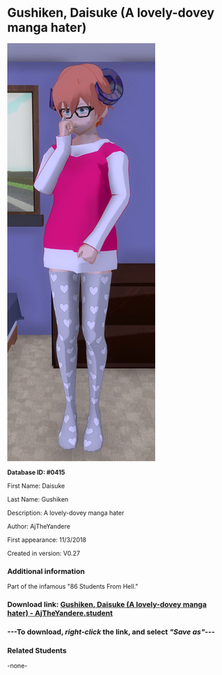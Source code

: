# Gushiken, Daisuke (A lovely-dovey manga hater)

<img src="../../Files/Images/Gushiken, Daisuke (A lovely-dovey manga hater).png" title="Gushiken, Daisuke (A lovely-dovey manga hater) - AjTheYandere">

**Database ID: #0415**

First Name: Daisuke

Last Name: Gushiken

Description: A lovely-dovey manga hater

Author: AjTheYandere

First appearance: 11/3/2018

Created in version: V0.27

### Additional information

Part of the infamous "86 Students From Hell."

### Download link: <a href="https://raw.githubusercontent.com/Arbiter1223/Daigaku-Gurashi-Custom-Students/master/Files/Student%20Files/Gushiken%2C%20Daisuke%20(A%20lovely-dovey%20manga%20hater)%20-%20AjTheYandere.student">Gushiken, Daisuke (A lovely-dovey manga hater) - AjTheYandere.student</a>

### ---**To download, _right-click_ the link, and select _"Save as"_**---

### Related Students

-none-
